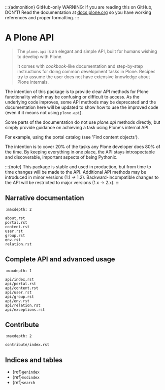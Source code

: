 :::{admonition} GitHub-only
WARNING: If you are reading this on GitHub, DON'T!
Read the documentation at [docs.plone.org](https://docs.plone.org/develop/plone.api/docs/index.html)
so you have working references and proper formatting.
:::

# A Plone API

> The `plone.api` is an elegant and simple API, built for humans wishing to develop with Plone.
>
> It comes with *cookbook*-like documentation and step-by-step instructions for doing common development tasks in Plone.
> Recipes try to assume the user does not have extensive knowledge about Plone internals.

The intention of this package is to provide clear API methods for Plone functionality which may be confusing or difficult to access.
As the underlying code improves, some API methods may be deprecated and the documentation
here will be updated to show how to use the improved code (even if it means not using `plone.api`).

Some parts of the documentation do not use *plone.api* methods directly, but simply provide guidance on achieving
a task using Plone's internal API.

For example, using the portal catalog (see 'Find content objects').

The intention is to cover 20% of the tasks any Plone developer does 80% of the time.
By keeping everything in one place, the API stays introspectable and discoverable, important aspects of being Pythonic.

:::{note}
This package is stable and used in production, but from time to time changes will be made to the API.
Additional API methods may be introduced in minor versions (1.1 -> 1.2).
Backward-incompatible changes to the API will be restricted to major versions (1.x -> 2.x).
:::

## Narrative documentation

```{toctree}
:maxdepth: 2

about.rst
portal.rst
content.rst
user.rst
group.rst
env.rst
relation.rst
```

## Complete API and advanced usage

```{toctree}
:maxdepth: 1

api/index.rst
api/portal.rst
api/content.rst
api/user.rst
api/group.rst
api/env.rst
api/relation.rst
api/exceptions.rst
```

## Contribute

```{toctree}
:maxdepth: 2

contribute/index.rst
```

## Indices and tables

- {ref}`genindex`
- {ref}`modindex`
- {ref}`search`
